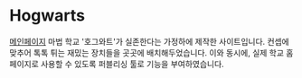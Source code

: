 # Hogwarts
[메인페이지](https://ebspace.github.io/Hogwarts/coding/html/main.html)
마법 학교 '호그와트'가 실존한다는 가정하에 제작한 사이트입니다. 컨셉에 맞추어 톡톡 튀는 재밌는 장치들을 곳곳에 배치해두었습니다. 이와 동시에, 실제 학교 홈페이지로 사용할 수 있도록 퍼블리싱 툴로 기능을 부여하였습니다.
